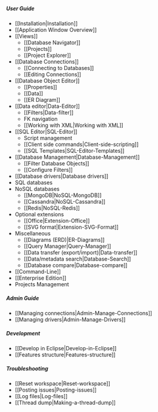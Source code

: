 ##### User Guide
- [[Installation|Installation]]
- [[Application Window Overview]]
- [[Views]]
  - [[Database Navigator]]
  - [[Projects]]
  - [[Project Explorer]]
- [[Database Connections]]
  - [[Connecting to Databases]]
  - [[Editing Connections]]
- [[Database Object Editor]]
  - [[Properties]]
  - [[Data]]
  - [[ER Diagram]]
- [[Data editor|Data-Editor]]
  - [[Filters|Data-filter]]
  - FK navigation
  - [[Working with XML|Working with XML]]
- [[SQL Editor|SQL-Editor]]
  - Script management
  - [[Client side commands|Client-side-scripting]]
  - [[SQL Templates|SQL-Editor-Templates]]
- [[Database Management|Database-Management]]
  - [[Filter Database Objects]]
  - [[Configure Filters]]
- [[Database drivers|Database drivers]]
- SQL databases
- NoSQL databases
  - [[MongoDB|NoSQL-MongoDB]]
  - [[Cassandra|NoSQL-Cassandra]]
  - [[Redis|NoSQL-Redis]]
- Optional extensions
  - [[Office|Extension-Office]]
  - [[SVG format|Extension-SVG-Format]]
- Miscellaneous
  - [[Diagrams (ERD)|ER-Diagrams]]
  - [[Query Manager|Query-Manager]]
  - [[Data transfer (export/import)|Data-transfer]]
  - [[Data/metadata search|Database-Search]]
  - [[Database compare|Database-compare]]
- [[Command-Line]]
- [[Enterprise Edition]]
- Projects Management

##### Admin Guide
- [[Managing connections|Admin-Manage-Connections]]
- [[Managing drivers|Admin-Manage-Drivers]]

##### Development
- [[Develop in Eclipse|Develop-in-Eclipse]]
- [[Features structure|Features-structure]]

##### Troubleshooting
- [[Reset workspace|Reset-workspace]]
- [[Posting issues|Posting-issues]]
- [[Log files|Log-files]]
- [[Thread dump|Making-a-thread-dump]]